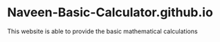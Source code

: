 # Naveen-Basic-Calculator.github.io
This website is able to provide the basic mathematical calculations 

